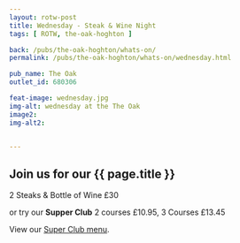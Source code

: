 ```yaml
---
layout: rotw-post
title: Wednesday - Steak & Wine Night
tags: [ ROTW, the-oak-hoghton ]

back: /pubs/the-oak-hoghton/whats-on/
permalink: /pubs/the-oak-hoghton/whats-on/wednesday.html

pub_name: The Oak
outlet_id: 680306

feat-image: wednesday.jpg
img-alt: wednesday at the The Oak
image2:
img-alt2:


---
```


<h2>Join us for our {{ page.title }}</h2>
<p>2 Steaks & Bottle of Wine £30</p>
<p>or try our <strong>Supper Club</strong> 2 courses £10.95, 3 Courses £13.45</p>

View our <a href="/pubs/the-oak-hoghton/food-and-drink/supper-club.html">Super Club menu</a>.

